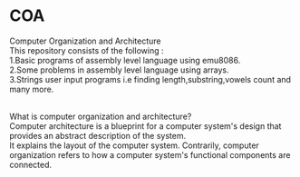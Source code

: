 # COA <br>
Computer Organization and Architecture <br>
This repository consists of the following :<br>
1.Basic programs of assembly level language using emu8086.<br>
2.Some problems in assembly level language using arrays.<br>
3.Strings user input programs i.e finding length,substring,vowels count and many more.<br><br>

What is computer organization and architecture?<br>
Computer architecture is a blueprint for a computer system's design that provides an abstract description of the system.<br>
It explains the layout of the computer system. Contrarily, computer organization refers to how a computer system's functional components are connected.

